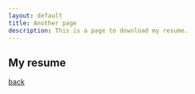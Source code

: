 ```yaml
---
layout: default
title: Another page
description: This is a page to download my resume.
---
```


## My resume



[back](./)
